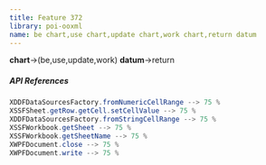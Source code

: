```yaml
---
title: Feature 372
library: poi-ooxml
name: be chart,use chart,update chart,work chart,return datum
---
```


**chart**->(be,use,update,work) **datum**->return 

##### API References

```java
XDDFDataSourcesFactory.fromNumericCellRange --> 75 %
XSSFSheet.getRow.getCell.setCellValue --> 75 %
XDDFDataSourcesFactory.fromStringCellRange --> 75 %
XSSFWorkbook.getSheet --> 75 %
XSSFWorkbook.getSheetName --> 75 %
XWPFDocument.close --> 75 %
XWPFDocument.write --> 75 %
```
